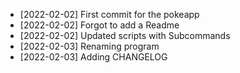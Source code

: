 * [2022-02-02] First commit for the pokeapp
* [2022-02-02] Forgot to add a Readme
* [2022-02-02] Updated scripts with Subcommands
* [2022-02-03] Renaming program
* [2022-02-03] Adding CHANGELOG
